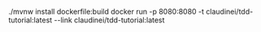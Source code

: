 ./mvnw install dockerfile:build
 docker run -p 8080:8080 -t claudinei/tdd-tutorial:latest --link claudinei/tdd-tutorial:latest

